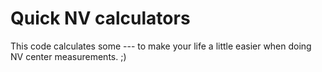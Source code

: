 # Quick NV calculators

This code calculates some --- to make your life a little easier when doing NV center measurements. ;) 